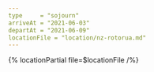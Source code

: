 ```yaml
---
type     = "sojourn"
arriveAt = "2021-06-03"
departAt = "2021-06-09"
locationFile = "location/nz-rotorua.md"
---
```


{% locationPartial file=$locationFile /%}
